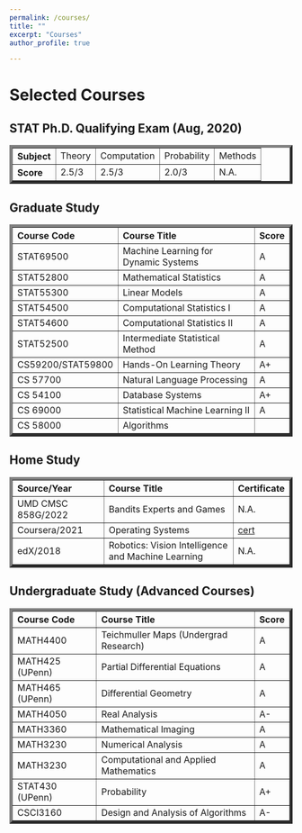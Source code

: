 ```yaml
---
permalink: /courses/
title: ""
excerpt: "Courses"
author_profile: true

---
```

# <i class="fa fa-fw fa-clipboard"></i> Selected Courses #


## STAT Ph.D. Qualifying Exam (Aug, 2020)

<TABLE BORDER="5"    WIDTH="100%"   CELLPADDING="4" CELLSPACING="3">
   <TR  ALIGN="LEFT">
      <TH scope="row"> Subject</TH>
      <TD>Theory</TD>
      <TD>Computation</TD>
      <TD>Probability</TD>
      <TD>Methods</TD>
   </TR>
   <TR ALIGN="LEFT">
      <TH scope="row"> Score</TH>
      <TD>2.5/3</TD>
      <TD>2.5/3</TD>
      <TD>2.0/3</TD>
      <TD>N.A.</TD>
   </TR>
</TABLE>


## Graduate Study ##
<TABLE BORDER="5"    WIDTH="100%"   CELLPADDING="4" CELLSPACING="3">
   <TR ALIGN="LEFT">
      <TH scope="col">Course Code</TH>
      <TH scope="col">Course Title</TH>
      <TH scope="col">Score </TH>
   </TR>
   <TR ALIGN="LEFT">
      <TD>STAT69500</TD>
      <TD>Machine Learning for Dynamic Systems</TD>
      <TD>A</TD>
   </TR>
   <TR ALIGN="LEFT">
      <TD>STAT52800</TD>
      <TD>Mathematical Statistics</TD>
      <TD>A</TD>
   </TR>
   <TR ALIGN="LEFT">
      <TD>STAT55300</TD>
      <TD>Linear Models</TD>
      <TD>A</TD>
   </TR>
   <TR ALIGN="LEFT">
      <TD>STAT54500</TD>
      <TD>Computational Statistics I</TD>
      <TD>A</TD>
   </TR>
   <TR ALIGN="LEFT">
      <TD>STAT54600</TD>
      <TD>Computational Statistics II</TD>
      <TD>A</TD>
   </TR>
   <TR ALIGN="LEFT">
      <TD>STAT52500</TD>
      <TD>Intermediate Statistical Method</TD>
      <TD>A</TD>
   </TR>
    <TR ALIGN="LEFT">
      <TD>CS59200/STAT59800</TD>
      <TD>Hands-On Learning Theory</TD>
      <TD>A+</TD>
   </TR>
   <TR ALIGN="LEFT">
      <TD>CS 57700</TD>
      <TD>Natural Language Processing</TD>
      <TD>A</TD>
   </TR>
      <TR ALIGN="LEFT">
      <TD>CS 54100</TD>
      <TD>Database Systems</TD>
      <TD>A+</TD>
   </TR>
      <TR ALIGN="LEFT">
      <TD>CS 69000</TD>
      <TD>Statistical Machine Learning II</TD>
      <TD>A</TD>
   </TR>
    </TR>
      <TR ALIGN="LEFT">
      <TD>CS 58000</TD>
      <TD>Algorithms</TD>
      <TD> </TD>
   </TR>
</TABLE>


## Home Study 

<TABLE BORDER="5"    WIDTH="100%"   CELLPADDING="4" CELLSPACING="3">
   <TR ALIGN="LEFT">
      <TH scope="col">Source/Year</TH>
      <TH scope="col">Course Title</TH>
      <TH scope="col">Certificate </TH>
   </TR>
   <TR ALIGN="LEFT">
      <TD>UMD CMSC 858G/2022</TD>
      <TD>Bandits Experts and Games</TD>
      <TD> N.A.</TD>
   </TR>
    <TR ALIGN="LEFT">
      <TD>Coursera/2021</TD>
      <TD>Operating Systems </TD>
      <TD>  <a href="https://williamlwj.github.io/About/files/Operating System.pdf">cert</a> </TD>
   </TR>
    <TR ALIGN="LEFT">
      <TD>edX/2018</TD>
      <TD>Robotics: Vision Intelligence and Machine Learning</TD>
      <TD>N.A.</TD>
   </TR>
</TABLE>

## Undergraduate Study (Advanced Courses)

<TABLE BORDER="5"    WIDTH="100%"   CELLPADDING="4" CELLSPACING="3">
   <TR ALIGN="LEFT">
      <TH scope="col">Course Code</TH>
      <TH scope="col">Course Title</TH>
      <TH scope="col">Score </TH>
   </TR>
   <TR ALIGN="LEFT">
      <TD>MATH4400</TD>
      <TD>Teichmuller Maps (Undergrad Research)</TD>
      <TD>A</TD>
   </TR>
   <TR ALIGN="LEFT">
      <TD>MATH425 (UPenn)</TD>
      <TD>Partial Differential Equations</TD>
      <TD>A</TD>
   </TR>
   <TR ALIGN="LEFT">
      <TD>MATH465 (UPenn)</TD>
      <TD>Differential Geometry</TD>
      <TD>A</TD>
   </TR>
   <TR ALIGN="LEFT">
      <TD>MATH4050</TD>
      <TD>Real Analysis</TD>
      <TD>A-</TD>
   </TR>
   <TR ALIGN="LEFT">
      <TD>MATH3360</TD>
      <TD>Mathematical Imaging</TD>
      <TD>A</TD>
   </TR>
      <TR ALIGN="LEFT">
      <TD>MATH3230</TD>
      <TD>Numerical Analysis</TD>
      <TD>A</TD>
   </TR>
   <TR ALIGN="LEFT">
      <TD>MATH3230</TD>
      <TD>Computational and Applied Mathematics</TD>
      <TD>A</TD>
   </TR>
     <TR ALIGN="LEFT">
      <TD>STAT430 (UPenn)</TD>
      <TD>Probability</TD>
      <TD>A+</TD>
   </TR>
   <TR ALIGN="LEFT">
      <TD>CSCI3160</TD>
      <TD>Design and Analysis of Algorithms</TD>
      <TD>A-</TD>
   </TR>
   
</TABLE>
